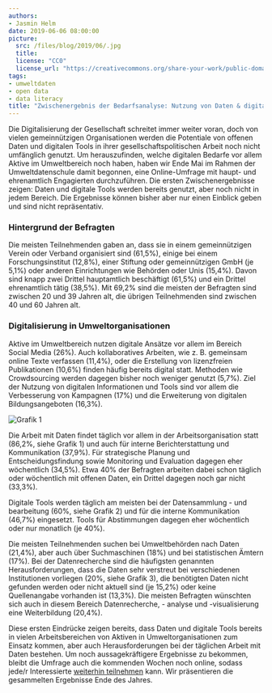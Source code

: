 ```yaml
---
authors: 
- Jasmin Helm
date: 2019-06-06 08:00:00
picture:
  src: /files/blog/2019/06/.jpg
  title: 
  license: "CC0"
  license_url: "https://creativecommons.org/share-your-work/public-domain/cc0/"
tags:
- umweltdaten
- open data
- data literacy
title: "Zwischenergebnis der Bedarfsanalyse: Nutzung von Daten & digitalen Tools in Umweltorganisationen"
---
```


Die Digitalisierung der Gesellschaft schreitet immer weiter voran, doch von vielen gemeinnützigen Organisationen werden die Potentiale von offenen Daten und digitalen Tools in ihrer gesellschaftspolitischen Arbeit noch nicht umfänglich genutzt. Um herauszufinden, welche digitalen Bedarfe vor allem Aktive im Umweltbereich noch haben, haben wir Ende Mai im Rahmen der Umweltdatenschule damit begonnen, eine Online-Umfrage mit haupt- und ehrenamtlich Engagierten durchzuführen. Die ersten Zwischenergebnisse zeigen: Daten und digitale Tools werden bereits genutzt, aber noch nicht in jedem Bereich. Die Ergebnisse können bisher aber nur einen Einblick geben und sind nicht repräsentativ.

### Hintergrund der Befragten

Die meisten Teilnehmenden gaben an, dass sie in einem gemeinnützigen Verein oder Verband organisiert sind (61,5%), einige bei einem Forschungsinstitut (12,8%), einer Stiftung oder gemeinnützigen GmbH (je 5,1%) oder anderen Einrichtungen wie Behörden oder Unis (15,4%). Davon sind knapp zwei Drittel hauptamtlich beschäftigt (61,5%) und ein Drittel ehrenamtlich tätig (38,5%). Mit 69,2% sind die meisten der Befragten sind zwischen 20 und 39 Jahren alt, die übrigen Teilnehmenden sind zwischen 40 und 60 Jahren alt.

### Digitalisierung in Umweltorganisationen

Aktive im Umweltbereich nutzen digitale Ansätze vor allem im Bereich Social Media (26%). Auch kollaboratives Arbeiten, wie z. B. gemeinsam online Texte verfassen (11,4%), oder die Erstellung von lizenzfreien Publikationen (10,6%) finden häufig bereits digital statt. Methoden wie Crowdsourcing werden dagegen bisher noch weniger genutzt (5,7%). Ziel der Nutzung von digitalen Informationen und Tools sind vor allem die Verbesserung von Kampagnen (17%) und die Erweiterung von digitalen Bildungsangeboten (16,3%). 

![Grafik 1](files/Nutzung_Daten.png "Nutzung von Daten")

Die Arbeit mit Daten findet täglich vor allem in der Arbeitsorganisation statt (86,2%, siehe Grafik 1) und auch für interne Berichterstattung und Kommunikation (37,9%). Für strategische Planung und Entscheidungsfindung sowie Monitoring und Evaluation dagegen eher wöchentlich (34,5%). Etwa 40% der Befragten arbeiten dabei schon täglich oder wöchentlich mit offenen Daten, ein Drittel dagegen noch gar nicht (33,3%). 



Digitale Tools werden täglich am meisten bei der Datensammlung - und bearbeitung (60%, siehe Grafik 2) und für die interne Kommunikation (46,7%) eingesetzt. Tools für Abstimmungen dagegen eher wöchentlich oder nur monatlich (je 40%). 



Die meisten Teilnehmenden suchen bei Umweltbehörden nach Daten (21,4%), aber auch über Suchmaschinen (18%) und bei statistischen Ämtern (17%). Bei der Datenrecherche sind die häufigsten genannten Herausforderungen, dass die Daten sehr verstreut bei verschiedenen Institutionen vorliegen (20%, siehe Grafik 3), die benötigten Daten nicht gefunden werden oder nicht aktuell sind (je 15,2%) oder keine Quellenangabe vorhanden ist (13,3%). Die meisten Befragten wünschten sich auch in diesem Bereich Datenrecherche, - analyse und -visualisierung eine Weiterbildung (20,4%). 



Diese ersten Eindrücke zeigen bereits, dass Daten und digitale Tools bereits in vielen Arbeitsbereichen von Aktiven in Umweltorganisationen zum Einsatz kommen, aber auch Herausforderungen bei der täglichen Arbeit mit Daten bestehen. Um noch aussagekräftigere Ergebnisse zu bekommen, bleibt die Umfrage auch die kommenden Wochen noch online, sodass jede/r Interessierte [weiterhin teilnehmen](https://umfrage.datenschule.de/index.php/896774?lang=de) kann. Wir präsentieren die gesammelten Ergebnisse Ende des Jahres. 

